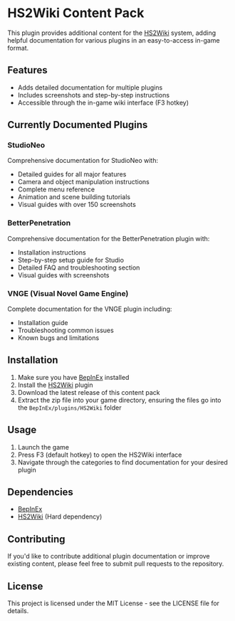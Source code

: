# HS2Wiki Content Pack

This plugin provides additional content for the [HS2Wiki](https://github.com/SuitIThub/HS2Wiki) system, adding helpful documentation for various plugins in an easy-to-access in-game format.

## Features

* Adds detailed documentation for multiple plugins
* Includes screenshots and step-by-step instructions
* Accessible through the in-game wiki interface (F3 hotkey)

## Currently Documented Plugins

### StudioNeo

Comprehensive documentation for StudioNeo with:
- Detailed guides for all major features
- Camera and object manipulation instructions
- Complete menu reference
- Animation and scene building tutorials
- Visual guides with over 150 screenshots

### BetterPenetration

Comprehensive documentation for the BetterPenetration plugin with:
- Installation instructions
- Step-by-step setup guide for Studio
- Detailed FAQ and troubleshooting section
- Visual guides with screenshots

### VNGE (Visual Novel Game Engine)

Complete documentation for the VNGE plugin including:
- Installation guide
- Troubleshooting common issues
- Known bugs and limitations

## Installation

1. Make sure you have [BepInEx](https://github.com/BepInEx/BepInEx) installed
2. Install the [HS2Wiki](https://github.com/SuitIThub/HS2Wiki) plugin
3. Download the latest release of this content pack
4. Extract the zip file into your game directory, ensuring the files go into the `BepInEx/plugins/HS2Wiki` folder

## Usage

1. Launch the game
2. Press F3 (default hotkey) to open the HS2Wiki interface
3. Navigate through the categories to find documentation for your desired plugin

## Dependencies

* [BepInEx](https://github.com/BepInEx/BepInEx)
* [HS2Wiki](https://github.com/SuitIThub/HS2Wiki) (Hard dependency)

## Contributing

If you'd like to contribute additional plugin documentation or improve existing content, please feel free to submit pull requests to the repository.

## License

This project is licensed under the MIT License - see the LICENSE file for details.